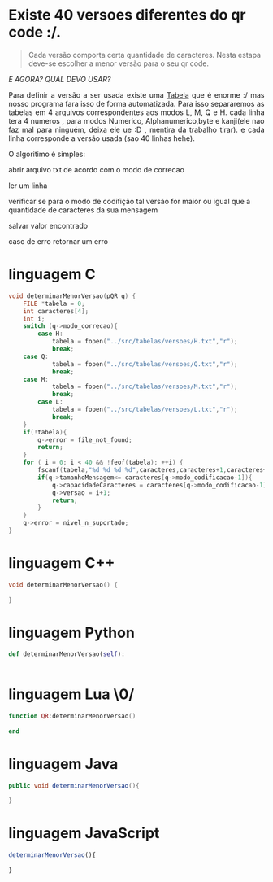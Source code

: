 # Existe 40 versoes diferentes do qr code :/.
> Cada versão comporta certa quantidade de caracteres.
> Nesta estapa deve-se escolher a menor versão para o seu qr code.

*E AGORA? QUAL DEVO USAR?*

 
 <p align="justify">
 	Para definir a versão a ser usada existe uma 
	<a href = "https://www.thonky.com/qr-code-tutorial/character-capacities">Tabela</a> 
	que é enorme :/
 	mas nosso programa fara isso de forma automatizada. Para isso separaremos as tabelas em 4 arquivos
 	correspondentes aos modos L, M, Q e H. cada linha tera 4 numeros , para modos Numerico, Alphanumerico,byte e kanji(ele nao faz mal para ninguém, deixa ele ue :D , mentira da trabalho tirar). e cada linha corresponde a versão usada (sao 40 linhas hehe).
</p>


 <p align="justify">
 	O algoritimo é simples:
 </p>
 <p align="justify">
 	abrir arquivo txt de acordo com o modo de correcao
 	<p></p>
 	ler um linha 
 	<p></p>
 	verificar se para o modo de codifição tal versão for maior ou igual que a quantidade de caracteres da sua mensagem
 	<p></p>
 	salvar valor encontrado
 	<p></p>
 	caso de erro retornar um erro
</p>



# linguagem C
```C
void determinarMenorVersao(pQR q) {
    FILE *tabela = 0;
    int caracteres[4];
    int i;
    switch (q->modo_correcao){
        case H:
            tabela = fopen("../src/tabelas/versoes/H.txt","r");
            break;
    case Q:
            tabela = fopen("../src/tabelas/versoes/Q.txt","r");
            break;
    case M:
            tabela = fopen("../src/tabelas/versoes/M.txt","r");
            break;
        case L:
            tabela = fopen("../src/tabelas/versoes/L.txt","r");
            break;
    }
    if(!tabela){
        q->error = file_not_found;
        return;
    }
    for ( i = 0; i < 40 && !feof(tabela); ++i) {
        fscanf(tabela,"%d %d %d %d",caracteres,caracteres+1,caracteres+2,caracteres+3);
        if(q->tamanhoMensagem<= caracteres[q->modo_codificacao-1]){
            q->capacidadeCaracteres = caracteres[q->modo_codificacao-1];
            q->versao = i+1;
            return;
        }
    }
    q->error = nivel_n_suportado;
}
```
# linguagem C++ 
```Cpp
void determinarMenorVersao() {
	
}
```
# linguagem Python
```Python
def determinarMenorVersao(self):
    
```
# linguagem Lua \0/
```lua
function QR:determinarMenorVersao()
    
end
```
# linguagem Java
```Java
public void determinarMenorVersao(){
   
}
```
# linguagem JavaScript
```javaScript
determinarMenorVersao(){
  
}
```
